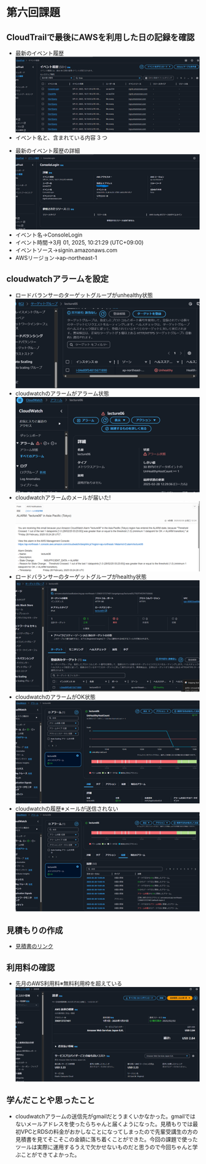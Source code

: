 # 第六回課題
## CloudTrailで最後にAWSを利用した日の記録を確認
* 最新のイベント履歴![最新のイベント履歴](images/AWS_lecture06_evi/最新のイベント履歴2025-03-01%20102329.png)
* イベント名と、含まれている内容
3 つ
+ 最新のイベント履歴の詳細![最新のイベント履歴の詳細](images/AWS_lecture06_evi/最新のイベント履歴の詳細%202025-03-01%20102403.png)
+ イベント名→ConsoleLogin
+ イベント時間→3月 01, 2025, 10:21:29 (UTC+09:00)
+ イベントソース→signin.amazonaws.com
+ AWSリージョン→ap-northeast-1
## cloudwatchアラームを設定
* ロードバランサーのターゲットグループがunhealthy状態![ロードバランサーのターゲットグループがunhealthy状態](images/AWS_lecture06_evi/ロードバランサーのターゲットグループがunhealthy状態2025-02-28%20123026.png)
* cloudwatchのアラームがアラーム状態![cloudwatchのアラームがアラーム状態](images/AWS_lecture06_evi/cloudwatchのアラームがアラーム状態2025-02-28%20123132.png)
* cloudwatchアラームのメールが届いた!![cloudwatchアラームのメールが届いた！](images/AWS_lecture06_evi/cloudwatchアラームのメールが届いた！2025-02-28%20123253.png)
* ロードバランサーのターゲットグループがhealthy状態![ロードバランサーのターゲットグループがhealthy状態](images/AWS_lecture06_evi/ロードバランサーのターゲットグループがhealthy状態2025-02-28%20130517.png)
* cloudwatchのアラームがOK状態![cloudwatchのアラームがOK状態](images/AWS_lecture06_evi/cloudwatchのアラームがOK状態2025-02-28%20130600.png)
* cloudwatchの履歴※メールが送信されない![cloudwatchの履歴※メールが送信されない](images/AWS_lecture06_evi/cloudwatchの履歴2025-02-28%20130917.png)
## 見積もりの作成
* [見積書のリンク](https://calculator.aws/#/estimate?id=b9a237fc46ff5741f9acee12e4c87c634782aa4c)
## 利用料の確認
* 先月のAWS利用料※無料利用枠を超えている![先月のAWS利用料※無料利用枠を超えている](images/AWS_lecture06_evi/先月のAWS利用料%202025-02-28%20143320.png)
## 学んだことや思ったこと
* cloudwatchアラームの送信先がgmailだとうまくいかなかった。gmailではないメールアドレスを使ったらちゃんと届くようになった。見積もりでは最初VPCとRDSの料金がおかしなことになってしまったので先輩受講生の方の見積書を見てそこそこの金額に落ち着くことができた。今回の課題で使ったツールは実際に運用するうえで欠かせないものだと思うので今回ちゃんと学ぶことができてよかった。

